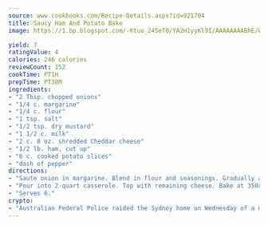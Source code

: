 ```yaml
---
source: www.cookbooks.com/Recipe-Details.aspx?id=921704
title: Saucy Ham And Potato Bake
image: https://1.bp.blogspot.com/-Ktuo_245eT0/YA2H1yyKl9I/AAAAAAAABhE/WMoqSq2tWOcgMkPaLYZ-49h8pVDUUwFCQCLcBGAsYHQ/s307/5.png

yield: 7
ratingValue: 4
calories: 246 calories
reviewCount: 152
cookTime: PT1H
prepTime: PT38M
ingredients:
- "2 Tbsp. chopped onions"
- "1/4 c. margarine"
- "1/4 c. flour"
- "1 tsp. salt"
- "1/2 tsp. dry mustard"
- "1 1/2 c. milk"
- "2 c. 8 oz. shredded Cheddar cheese"
- "1/2 lb. ham, cut up"
- "6 c. cooked potato slices"
- "dash of pepper"
directions:
- "Saute onion in margarine. Blend in flour and seasonings. Gradually add milk. Cook, stirring constantly, until thickened. Add 1 1/2 cups cheese. Stir until melted. Toss in potatoes and ham."
- "Pour into 2-quart casserole. Top with remaining cheese. Bake at 350u00b0 for about 30 minutes."
- "Serves 6."
crypto:
- "Australian Federal Police raided the Sydney home on Wednesday of a man named by Wired magazine as the probable creator of cryptocurrency bitcoin, a Reuters witness said."
---
```

